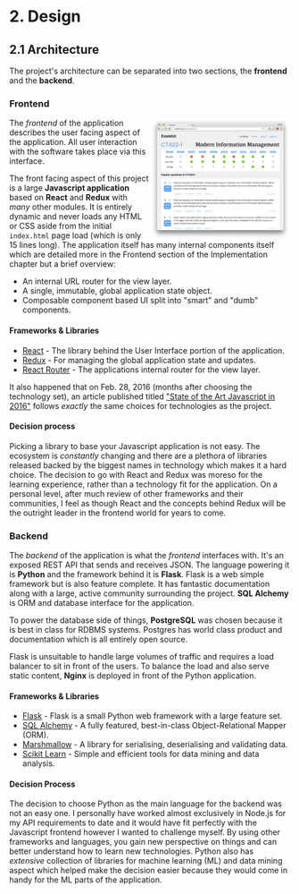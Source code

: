 # 2. Design
## 2.1 Architecture
The project's architecture can be separated into two sections, the **frontend** and the **backend**.

### Frontend
<img src="assets/frontend.png" style="width: 50%; float: right;" />

The *frontend* of the application describes the user facing aspect of the application. All user interaction with the software takes place via this interface.

The front facing aspect of this project is a large **Javascript application** based on **React** and **Redux** with *many* other modules. It is entirely dynamic and never loads any HTML or CSS aside from the initial `index.html` page load (which is only 15 lines long). The application itself has many internal components itself which are detailed more in the Frontend section of the Implementation chapter but a brief overview:

* An internal URL router for the view layer.
* A single, immutable, global application state object.
* Composable component based UI split into "smart" and "dumb" components.

#### Frameworks & Libraries
* [React](http://facebook.github.io/react/) - The library behind the User Interface portion of the application.
* [Redux](http://redux.js.org/) - For managing the global application state and updates.
* [React Router](https://github.com/reactjs/react-router) - The applications internal router for the view layer.

It also happened that on Feb. 28, 2016 (months after choosing the technology set), an article published titled ["State of the Art Javascript in 2016"](https://medium.com/javascript-and-opinions/state-of-the-art-javascript-in-2016-ab67fc68eb0b#.cul43jliv) follows *exactly* the same choices for technologies as the project.

#### Decision process
Picking a library to base your Javascript application is not easy. The ecosystem is *constantly* changing and there are a plethora of libraries released backed by the biggest names in technology which makes it a hard choice. The decision to go with React and Redux was moreso for the learning experience, rather than a technology fit for the application. On a personal level, after much review of other frameworks and their communities, I feel as though React and the concepts behind Redux will be the outright leader in the frontend world for years to come.

<div style="page-break-after: always;"></div>

### Backend
The *backend* of the application is what the *frontend* interfaces with. It's an exposed REST API that sends and receives JSON. The language powering it is **Python** and the framework behind it is **Flask**. Flask is a web simple framework but is also feature complete. It has fantastic documentation along with a large, active community surrounding the project. **SQL Alchemy** is ORM and database interface for the application.

To power the database side of things, **PostgreSQL** was chosen because it is best in class for RDBMS systems. Postgres has world class product and documentation which is all entirely open source.

Flask is unsuitable to handle large volumes of traffic and requires a load balancer to sit in front of the users. To balance the load and also serve static content, **Nginx** is deployed in front of the Python application.

#### Frameworks & Libraries
* [Flask](http://flask.pocoo.org) - Flask is a small Python web framework with a large feature set.
* [SQL Alchemy](http://sqlalchemy.org) - A fully featured, best-in-class Object-Relational Mapper (ORM). 
* [Marshmallow](http://marshmallow.pocoo.org) - A library for serialising, deserialising and validating data.
* [Scikit Learn](http://scikit-learn.org) - Simple and efficient tools for data mining and data analysis.

#### Decision Process
The decision to choose Python as the main language for the backend was not an easy one. I personally have worked almost exclusively in Node.js for my API requirements to date and it would have fit perfectly with the Javascript frontend however I wanted to challenge myself. By using other frameworks and languages, you gain new perspective on things and can better understand how to learn new technologies. Python also has *extensive* collection of libraries for machine learning (ML) and data mining aspect which helped make the decision easier because they would come in handy for the ML parts of the application.